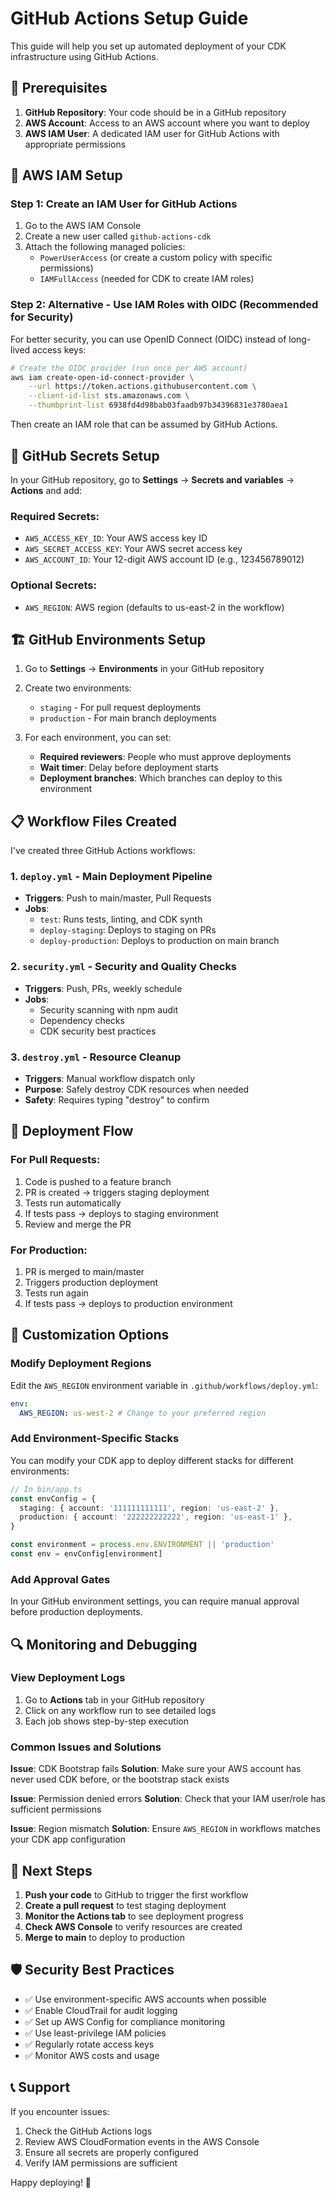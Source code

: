 # GitHub Actions Setup Guide

This guide will help you set up automated deployment of your CDK infrastructure using GitHub Actions.

## 🔧 Prerequisites

1. **GitHub Repository**: Your code should be in a GitHub repository
2. **AWS Account**: Access to an AWS account where you want to deploy
3. **AWS IAM User**: A dedicated IAM user for GitHub Actions with appropriate permissions

## 🔑 AWS IAM Setup

### Step 1: Create an IAM User for GitHub Actions

1. Go to the AWS IAM Console
2. Create a new user called `github-actions-cdk`
3. Attach the following managed policies:
   - `PowerUserAccess` (or create a custom policy with specific permissions)
   - `IAMFullAccess` (needed for CDK to create IAM roles)

### Step 2: Alternative - Use IAM Roles with OIDC (Recommended for Security)

For better security, you can use OpenID Connect (OIDC) instead of long-lived access keys:

```bash
# Create the OIDC provider (run once per AWS account)
aws iam create-open-id-connect-provider \
    --url https://token.actions.githubusercontent.com \
    --client-id-list sts.amazonaws.com \
    --thumbprint-list 6938fd4d98bab03faadb97b34396831e3780aea1
```

Then create an IAM role that can be assumed by GitHub Actions.

## 🔐 GitHub Secrets Setup

In your GitHub repository, go to **Settings** → **Secrets and variables** → **Actions** and add:

### Required Secrets:

- `AWS_ACCESS_KEY_ID`: Your AWS access key ID
- `AWS_SECRET_ACCESS_KEY`: Your AWS secret access key
- `AWS_ACCOUNT_ID`: Your 12-digit AWS account ID (e.g., 123456789012)

### Optional Secrets:

- `AWS_REGION`: AWS region (defaults to us-east-2 in the workflow)

## 🏗️ GitHub Environments Setup

1. Go to **Settings** → **Environments** in your GitHub repository
2. Create two environments:

   - `staging` - For pull request deployments
   - `production` - For main branch deployments

3. For each environment, you can set:
   - **Required reviewers**: People who must approve deployments
   - **Wait timer**: Delay before deployment starts
   - **Deployment branches**: Which branches can deploy to this environment

## 📋 Workflow Files Created

I've created three GitHub Actions workflows:

### 1. `deploy.yml` - Main Deployment Pipeline

- **Triggers**: Push to main/master, Pull Requests
- **Jobs**:
  - `test`: Runs tests, linting, and CDK synth
  - `deploy-staging`: Deploys to staging on PRs
  - `deploy-production`: Deploys to production on main branch

### 2. `security.yml` - Security and Quality Checks

- **Triggers**: Push, PRs, weekly schedule
- **Jobs**:
  - Security scanning with npm audit
  - Dependency checks
  - CDK security best practices

### 3. `destroy.yml` - Resource Cleanup

- **Triggers**: Manual workflow dispatch only
- **Purpose**: Safely destroy CDK resources when needed
- **Safety**: Requires typing "destroy" to confirm

## 🚀 Deployment Flow

### For Pull Requests:

1. Code is pushed to a feature branch
2. PR is created → triggers staging deployment
3. Tests run automatically
4. If tests pass → deploys to staging environment
5. Review and merge the PR

### For Production:

1. PR is merged to main/master
2. Triggers production deployment
3. Tests run again
4. If tests pass → deploys to production environment

## 🔧 Customization Options

### Modify Deployment Regions

Edit the `AWS_REGION` environment variable in `.github/workflows/deploy.yml`:

```yaml
env:
  AWS_REGION: us-west-2 # Change to your preferred region
```

### Add Environment-Specific Stacks

You can modify your CDK app to deploy different stacks for different environments:

```typescript
// In bin/app.ts
const envConfig = {
  staging: { account: '111111111111', region: 'us-east-2' },
  production: { account: '222222222222', region: 'us-east-1' },
}

const environment = process.env.ENVIRONMENT || 'production'
const env = envConfig[environment]
```

### Add Approval Gates

In your GitHub environment settings, you can require manual approval before production deployments.

## 🔍 Monitoring and Debugging

### View Deployment Logs

1. Go to **Actions** tab in your GitHub repository
2. Click on any workflow run to see detailed logs
3. Each job shows step-by-step execution

### Common Issues and Solutions

**Issue**: CDK Bootstrap fails
**Solution**: Make sure your AWS account has never used CDK before, or the bootstrap stack exists

**Issue**: Permission denied errors
**Solution**: Check that your IAM user/role has sufficient permissions

**Issue**: Region mismatch
**Solution**: Ensure `AWS_REGION` in workflows matches your CDK app configuration

## 🎯 Next Steps

1. **Push your code** to GitHub to trigger the first workflow
2. **Create a pull request** to test staging deployment
3. **Monitor the Actions tab** to see deployment progress
4. **Check AWS Console** to verify resources are created
5. **Merge to main** to deploy to production

## 🛡️ Security Best Practices

- ✅ Use environment-specific AWS accounts when possible
- ✅ Enable CloudTrail for audit logging
- ✅ Set up AWS Config for compliance monitoring
- ✅ Use least-privilege IAM policies
- ✅ Regularly rotate access keys
- ✅ Monitor AWS costs and usage

## 📞 Support

If you encounter issues:

1. Check the GitHub Actions logs
2. Review AWS CloudFormation events in the AWS Console
3. Ensure all secrets are properly configured
4. Verify IAM permissions are sufficient

Happy deploying! 🚀

